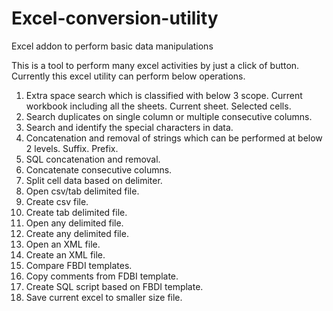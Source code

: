 # Excel-conversion-utility
Excel addon to perform basic data manipulations

This is a tool to perform many excel activities by just a click of button.
Currently this excel utility can perform below operations.

1.	Extra space search which is classified with below 3 scope.
    Current workbook including all the sheets.
    Current sheet.
    Selected cells.
2.	Search duplicates on single column or multiple consecutive columns.
3.	Search and identify the special characters in data.
4.	Concatenation and removal of strings which can be performed at below 2 levels.
    Suffix.
    Prefix.
5.	SQL concatenation and removal.
6.	Concatenate consecutive columns.
7.	Split cell data based on delimiter.
8.	Open csv/tab delimited file.
9.	Create csv file.
10.	Create tab delimited file.
11.	Open any delimited file.
12.	Create any delimited file.
13.	Open an XML file.
14.	Create an XML file.
15.	Compare FBDI templates.
16.	Copy comments from FDBI template.
17.	Create SQL script based on FBDI template.
18.	Save current excel to smaller size file.
